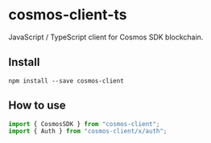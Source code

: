 # cosmos-client-ts

JavaScript / TypeScript client for Cosmos SDK blockchain.

## Install

```Shell
npm install --save cosmos-client
```

## How to use

```TypeScript
import { CosmosSDK } from "cosmos-client";
import { Auth } from "cosmos-client/x/auth";
```
